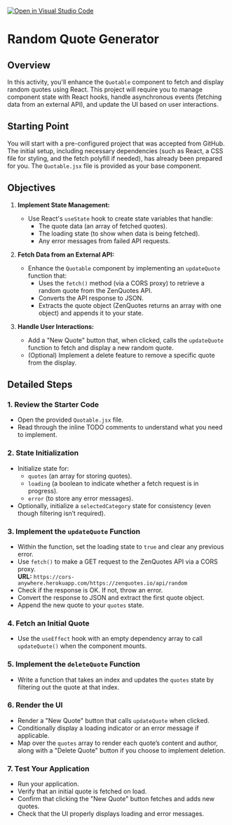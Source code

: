 [![Open in Visual Studio Code](https://classroom.github.com/assets/open-in-vscode-2e0aaae1b6195c2367325f4f02e2d04e9abb55f0b24a779b69b11b9e10269abc.svg)](https://classroom.github.com/online_ide?assignment_repo_id=18151485&assignment_repo_type=AssignmentRepo)
# Random Quote Generator

## Overview
In this activity, you'll enhance the `Quotable` component to fetch and display random quotes using React. This project will require you to manage component state with React hooks, handle asynchronous events (fetching data from an external API), and update the UI based on user interactions.

## Starting Point
You will start with a pre-configured project that was accepted from GitHub. The initial setup, including necessary dependencies (such as React, a CSS file for styling, and the fetch polyfill if needed), has already been prepared for you. The `Quotable.jsx` file is provided as your base component.

## Objectives

1. **Implement State Management:**
   - Use React's `useState` hook to create state variables that handle:
     - The quote data (an array of fetched quotes).
     - The loading state (to show when data is being fetched).
     - Any error messages from failed API requests.

2. **Fetch Data from an External API:**
   - Enhance the `Quotable` component by implementing an `updateQuote` function that:
     - Uses the `fetch()` method (via a CORS proxy) to retrieve a random quote from the ZenQuotes API.
     - Converts the API response to JSON.
     - Extracts the quote object (ZenQuotes returns an array with one object) and appends it to your state.

3. **Handle User Interactions:**
   - Add a "New Quote" button that, when clicked, calls the `updateQuote` function to fetch and display a new random quote.
   - (Optional) Implement a delete feature to remove a specific quote from the display.

## Detailed Steps

### 1. Review the Starter Code
- Open the provided `Quotable.jsx` file.
- Read through the inline TODO comments to understand what you need to implement.

### 2. State Initialization
- Initialize state for:
  - `quotes` (an array for storing quotes).
  - `loading` (a boolean to indicate whether a fetch request is in progress).
  - `error` (to store any error messages).
- Optionally, initialize a `selectedCategory` state for consistency (even though filtering isn’t required).

### 3. Implement the `updateQuote` Function
- Within the function, set the loading state to `true` and clear any previous error.
- Use `fetch()` to make a GET request to the ZenQuotes API via a CORS proxy.  
  **URL:** `https://cors-anywhere.herokuapp.com/https://zenquotes.io/api/random`
- Check if the response is OK. If not, throw an error.
- Convert the response to JSON and extract the first quote object.
- Append the new quote to your `quotes` state.

### 4. Fetch an Initial Quote
- Use the `useEffect` hook with an empty dependency array to call `updateQuote()` when the component mounts.

### 5. Implement the `deleteQuote` Function
- Write a function that takes an index and updates the `quotes` state by filtering out the quote at that index.

### 6. Render the UI
- Render a "New Quote" button that calls `updateQuote` when clicked.
- Conditionally display a loading indicator or an error message if applicable.
- Map over the `quotes` array to render each quote’s content and author, along with a "Delete Quote" button if you choose to implement deletion.

### 7. Test Your Application
- Run your application.
- Verify that an initial quote is fetched on load.
- Confirm that clicking the "New Quote" button fetches and adds new quotes.
- Check that the UI properly displays loading and error messages.
